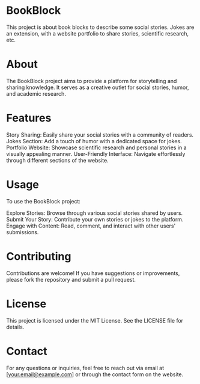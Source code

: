 # BookBlock
This project is about book blocks to describe some social stories. Jokes are an extension, with a website portfolio to share stories, scientific research, etc.
# About
The BookBlock project aims to provide a platform for storytelling and sharing knowledge. It serves as a creative outlet for social stories, humor, and academic research.
# Features
Story Sharing: Easily share your social stories with a community of readers.
Jokes Section: Add a touch of humor with a dedicated space for jokes.
Portfolio Website: Showcase scientific research and personal stories in a visually appealing manner.
User-Friendly Interface: Navigate effortlessly through different sections of the website.
# Usage
To use the BookBlock project:

Explore Stories: Browse through various social stories shared by users.
Submit Your Story: Contribute your own stories or jokes to the platform.
Engage with Content: Read, comment, and interact with other users' submissions.

# Contributing
Contributions are welcome! If you have suggestions or improvements, please fork the repository and submit a pull request.

# License
This project is licensed under the MIT License. See the LICENSE file for details.

# Contact
For any questions or inquiries, feel free to reach out via email at [your.email@example.com] or through the contact form on the website.
